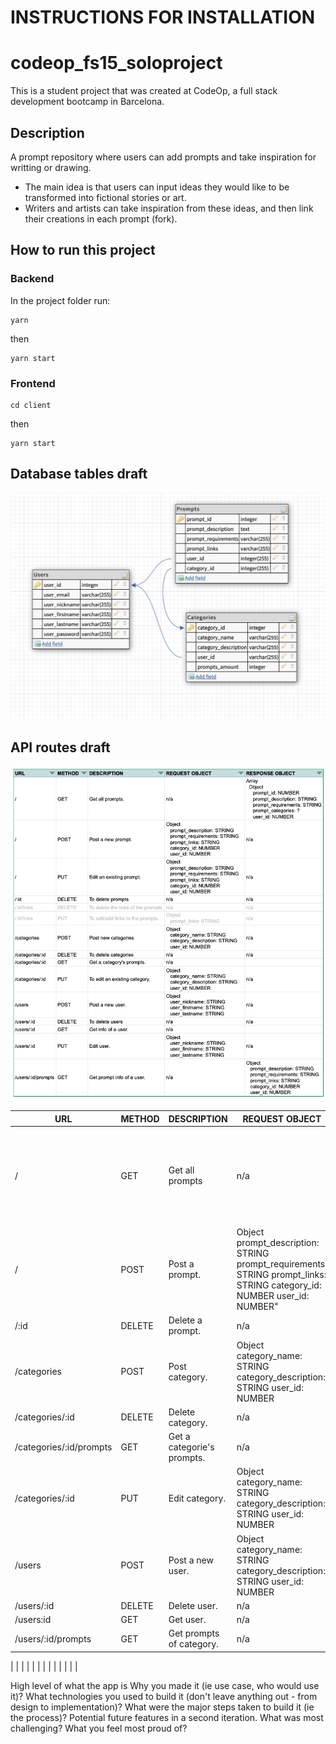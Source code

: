 # INSTRUCTIONS FOR INSTALLATION

# codeop_fs15_soloproject
This is a student project that was created at CodeOp, a full stack development bootcamp in Barcelona.

## Description
A prompt repository where users can add prompts and take inspiration for writting or drawing.

- The main idea is that users can input ideas they would like to be transformed into fictional stories or art.
- Writers and artists can take inspiration from these ideas, and then link their creations in each prompt (fork).

## How to run this project
### Backend
In the project folder run:

```
yarn

```
then

```
yarn start

```
### Frontend

```
cd client
```
then
```
yarn start
```



## Database tables draft

![Database tables draft](img/database_draft.png)

## API routes draft
![API routes draft](img/api_routes_draft.png)

| URL | METHOD | DESCRIPTION | REQUEST OBJECT | RESPONSE OBJECT | DONE |
|-----|--------|-------------|----------------|-----------------|------------|
| /   | GET    | Get all prompts | n/a | Array  Object  prompt_id: NUMBER  prompt_description: STRING prompt_requirements: STRING  prompt_categories: STRING  user_id: NUMBER" | y |
| / | POST | Post a prompt. |   Object  prompt_description: STRING  prompt_requirements: STRING  prompt_links: STRING  category_id: NUMBER  user_id: NUMBER" | n/a | y | 
| /:id | DELETE | Delete a prompt. | n/a | n/a | y |
| /categories | POST | Post category. | Object  category_name: STRING  category_description: STRING  user_id: NUMBER | n/a | y |
| /categories/:id | DELETE | Delete category. | n/a | n/a| y |
| /categories/:id/prompts | GET | Get a categorie's prompts. | n/a | update | y |
| /categories/:id | PUT | Edit category. | Object  category_name: STRING  category_description: STRING  user_id: NUMBER | n/a | y |
| /users | POST | Post a new user. | Object  category_name: STRING  category_description: STRING  user_id: NUMBER | n/a | y |
| /users/:id | DELETE | Delete user. | n/a | n/a | y |
| /users:id | GET | Get user. | n/a | update | y |
| /users/:id/prompts | GET | Get prompts of category. | n/a | Array | y |
|
|
|
|
|
|
|
|
|
|
|
|
|




High level of what the app is
Why you made it (ie use case, who would use it)?
What technologies you used to build it (don't leave anything out - from design to implementation)?
What were the major steps taken to build it (ie the process)?
Potential future features in a second iteration.
What was most challenging?
What you feel most proud of?
